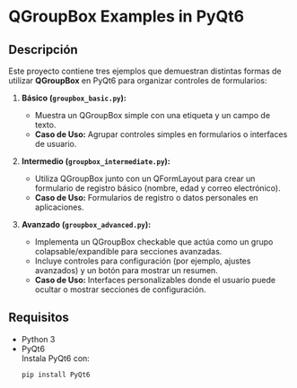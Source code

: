 # QGroupBox Examples in PyQt6

## Descripción

Este proyecto contiene tres ejemplos que demuestran distintas formas de utilizar **QGroupBox** en PyQt6 para organizar controles de formularios:

1. **Básico (`groupbox_basic.py`):**  
   - Muestra un QGroupBox simple con una etiqueta y un campo de texto.
   - **Caso de Uso:** Agrupar controles simples en formularios o interfaces de usuario.

2. **Intermedio (`groupbox_intermediate.py`):**  
   - Utiliza QGroupBox junto con un QFormLayout para crear un formulario de registro básico (nombre, edad y correo electrónico).
   - **Caso de Uso:** Formularios de registro o datos personales en aplicaciones.

3. **Avanzado (`groupbox_advanced.py`):**  
   - Implementa un QGroupBox checkable que actúa como un grupo colapsable/expandible para secciones avanzadas.
   - Incluye controles para configuración (por ejemplo, ajustes avanzados) y un botón para mostrar un resumen.
   - **Caso de Uso:** Interfaces personalizables donde el usuario puede ocultar o mostrar secciones de configuración.

## Requisitos

- Python 3
- PyQt6  
  Instala PyQt6 con:
  ```bash
  pip install PyQt6

